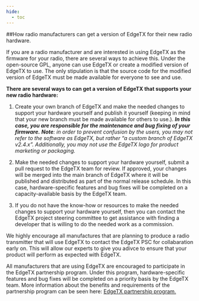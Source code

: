 ```yaml
---
hide:
  - toc
---
```



##How radio manufacturers can get a version of EdgeTX for their new radio hardware.

If you are a radio manufacturer and are interested in using EdgeTX as the firmware for your radio, there are several ways to achieve this. Under the open-source GPL, anyone can use EdgeTX or create a modified version of EdgeTX to use. The only stipulation is that the source code for the modified version of EdgeTX must be made available for everyone to see and use.

**There are several ways to can get a version of EdgeTX that supports your new radio hardware:**


1. Create your own branch of EdgeTX and make the needed changes to support your hardware yourself and publish it yourself (keeping in mind that your new branch must be made available for others to use.). ***In this case, you are responsible for the maintenance and bug fixing of your firmware.*** 
***Note**: in order to prevent confusion by the users, you may not refer to the software as EdgeTX, but rather “a custom branch of EdgeTX v2.4.x”.  Additionally, you may not use the EdgeTX logo for product marketing or packaging.*


2. Make the needed changes to support your hardware yourself, submit a pull request to the EdgeTX team for review.  If approved, your changes will be merged into the main branch of EdgeTX where it will be published and distributed as part of the normal release schedule. In this case, hardware-specific features and bug fixes will be completed on a capacity-available basis by the EdgeTX team.

3. If you do not have the know-how or resources to make the needed changes to support your hardware yourself, then you can contact the EdgeTX project steering committee to get assistance with finding a developer that is willing to do the needed work as a commission. 

We highly encourage all manufactures that are planning to produce a radio transmitter that will use EdgeTX to contact the EdgeTX PSC for collabaration early on. This will allow our experts to give you adivce to ensure that your product will perform as expected with EdgeTX.

All manufacturers that are using EdgeTX are encouraged to participate in the EdgeTX partnership program.  Under this program, hardware-specific features and bug fixes will be completed on a priority basis by the EdgeTX team. More information about the benefits and requirements of the partnership program can be seen here: [EdgeTX partnership program.](partnershipprogram.md)

